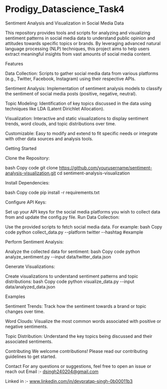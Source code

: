 # Prodigy_Datascience_Task4
Sentiment Analysis and Visualization in Social Media Data

This repository provides tools and scripts for analyzing and visualizing sentiment patterns in social media data to understand public opinion and attitudes towards specific topics or brands. By leveraging advanced natural language processing (NLP) techniques, this project aims to help users extract meaningful insights from vast amounts of social media content.

Features

Data Collection: 
Scripts to gather social media data from various platforms (e.g., Twitter, Facebook, Instagram) using their respective APIs.

Sentiment Analysis: 
Implementation of sentiment analysis models to classify the sentiment of social media posts (positive, negative, neutral).

Topic Modeling: 
Identification of key topics discussed in the data using techniques like LDA (Latent Dirichlet Allocation).

Visualization: 
Interactive and static visualizations to display sentiment trends, word clouds, and topic distributions over time.

Customizable: 
Easy to modify and extend to fit specific needs or integrate with other data sources and analysis tools.

Getting Started

Clone the Repository:

bash
Copy code
git clone https://github.com/yourusername/sentiment-analysis-visualization.git
cd sentiment-analysis-visualization

Install Dependencies:

bash
Copy code
pip install -r requirements.txt

Configure API Keys:

Set up your API keys for the social media platforms you wish to collect data from and update the config.py file.
Run Data Collection:

Use the provided scripts to fetch social media data. For example:
bash
Copy code
python collect_data.py --platform twitter --hashtag #example

Perform Sentiment Analysis:

Analyze the collected data for sentiment:
bash
Copy code
python analyze_sentiment.py --input data/twitter_data.json

Generate Visualizations:

Create visualizations to understand sentiment patterns and topic distributions:
bash
Copy code
python visualize_data.py --input data/analyzed_data.json

Examples

Sentiment Trends:
Track how the sentiment towards a brand or topic changes over time.

Word Clouds:
Visualize the most common words associated with positive or negative sentiments.

Topic Distribution: 
Understand the key topics being discussed and their associated sentiments.

Contributing
We welcome contributions! Please read our contributing guidelines to get started.

Contact
For any questions or suggestions, feel free to open an issue or reach out 
Email :- dsingh240204@gmail.com

Linked in :-
www.linkedin.com/in/devpratap-singh-0b00011b3
